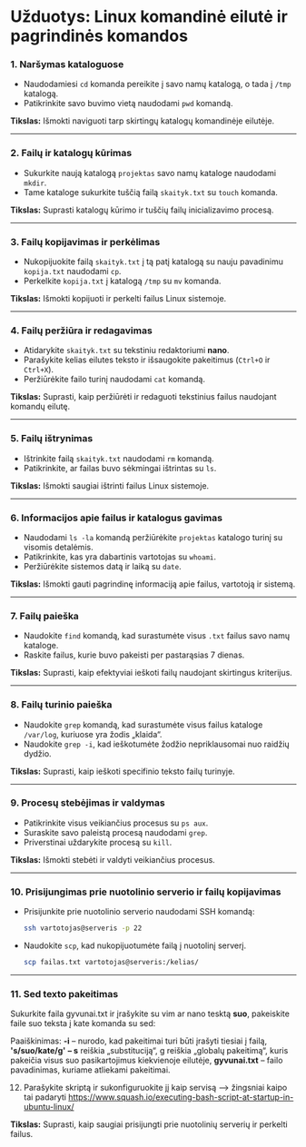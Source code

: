 # Užduotys: Linux komandinė eilutė ir pagrindinės komandos

### 1. **Naršymas kataloguose**  
- Naudodamiesi `cd` komanda pereikite į savo namų katalogą, o tada į `/tmp` katalogą.  
- Patikrinkite savo buvimo vietą naudodami `pwd` komandą.  

**Tikslas:** Išmokti naviguoti tarp skirtingų katalogų komandinėje eilutėje.  

---

### 2. **Failų ir katalogų kūrimas**  
- Sukurkite naują katalogą `projektas` savo namų kataloge naudodami `mkdir`.  
- Tame kataloge sukurkite tuščią failą `skaityk.txt` su `touch` komanda.  

**Tikslas:** Suprasti katalogų kūrimo ir tuščių failų inicializavimo procesą.  

---

### 3. **Failų kopijavimas ir perkėlimas**  
- Nukopijuokite failą `skaityk.txt` į tą patį katalogą su nauju pavadinimu `kopija.txt` naudodami `cp`.  
- Perkelkite `kopija.txt` į katalogą `/tmp` su `mv` komanda.  

**Tikslas:** Išmokti kopijuoti ir perkelti failus Linux sistemoje.  

---

### 4. **Failų peržiūra ir redagavimas**  
- Atidarykite `skaityk.txt` su tekstiniu redaktoriumi **nano**.  
- Parašykite kelias eilutes teksto ir išsaugokite pakeitimus (`Ctrl+O` ir `Ctrl+X`).  
- Peržiūrėkite failo turinį naudodami `cat` komandą.  

**Tikslas:** Suprasti, kaip peržiūrėti ir redaguoti tekstinius failus naudojant komandų eilutę.  

---

### 5. **Failų ištrynimas**  
- Ištrinkite failą `skaityk.txt` naudodami `rm` komandą.  
- Patikrinkite, ar failas buvo sėkmingai ištrintas su `ls`.  

**Tikslas:** Išmokti saugiai ištrinti failus Linux sistemoje.  

---

### 6. **Informacijos apie failus ir katalogus gavimas**  
- Naudodami `ls -la` komandą peržiūrėkite `projektas` katalogo turinį su visomis detalėmis.  
- Patikrinkite, kas yra dabartinis vartotojas su `whoami`.  
- Peržiūrėkite sistemos datą ir laiką su `date`.  

**Tikslas:** Išmokti gauti pagrindinę informaciją apie failus, vartotoją ir sistemą.  

---

### 7. **Failų paieška**  
- Naudokite `find` komandą, kad surastumėte visus `.txt` failus savo namų kataloge.  
- Raskite failus, kurie buvo pakeisti per pastarąsias 7 dienas.  

**Tikslas:** Suprasti, kaip efektyviai ieškoti failų naudojant skirtingus kriterijus.  

---

### 8. **Failų turinio paieška**  
- Naudokite `grep` komandą, kad surastumėte visus failus kataloge `/var/log`, kuriuose yra žodis „klaida“.  
- Naudokite `grep -i`, kad ieškotumėte žodžio nepriklausomai nuo raidžių dydžio.  

**Tikslas:** Suprasti, kaip ieškoti specifinio teksto failų turinyje.  

---

### 9. **Procesų stebėjimas ir valdymas**  
- Patikrinkite visus veikiančius procesus su `ps aux`.  
- Suraskite savo paleistą procesą naudodami `grep`.  
- Priverstinai uždarykite procesą su `kill`.  

**Tikslas:** Išmokti stebėti ir valdyti veikiančius procesus.  

---

### 10. **Prisijungimas prie nuotolinio serverio ir failų kopijavimas**  
- Prisijunkite prie nuotolinio serverio naudodami SSH komandą:  
    ```bash
    ssh vartotojas@serveris -p 22
    ```
- Naudokite `scp`, kad nukopijuotumėte failą į nuotolinį serverį.  
    ```bash
    scp failas.txt vartotojas@serveris:/kelias/
    ```  
---
### 11. **Sed texto pakeitimas**



Sukurkite faila gyvunai.txt ir įrašykite su vim ar nano tesktą **suo**, pakeiskite faile suo teksta į kate komanda su sed:

Paaiškinimas:
**-i** – nurodo, kad pakeitimai turi būti įrašyti tiesiai į failą,
**'s/suo/kate/g'** **– s** reiškia „substituciją“, g reiškia „globalų pakeitimą“, kuris pakeičia visus suo pasikartojimus kiekvienoje eilutėje,
**gyvunai.txt** – failo pavadinimas, kuriame atliekami pakeitimai.


12. Parašykite skriptą ir sukonfiguruokite jį kaip servisą --> žingsniai kaipo tai padaryti https://www.squash.io/executing-bash-script-at-startup-in-ubuntu-linux/


**Tikslas:** Suprasti, kaip saugiai prisijungti prie nuotolinių serverių ir perkelti failus.  
